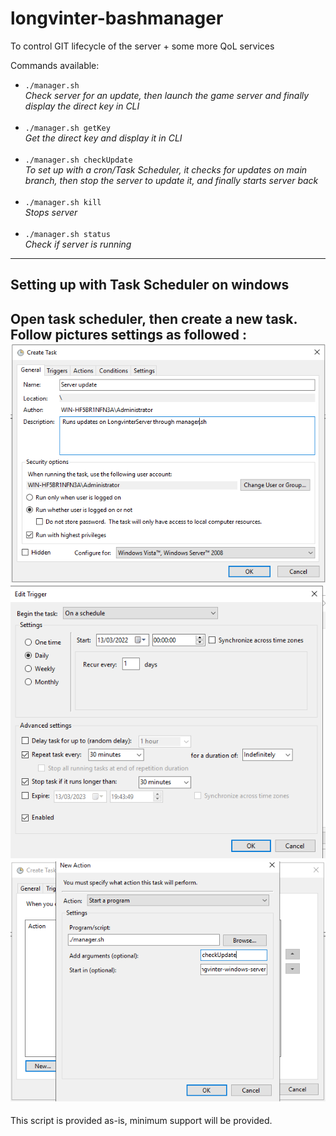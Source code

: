 # longvinter-bashmanager
To control GIT lifecycle of the server + some more QoL services

Commands available:

- `./manager.sh`<br>
*Check server for an update, then launch the game server and finally display the direct key in CLI*
<br><br>
- `./manager.sh getKey`<br>
*Get the direct key and display it in CLI*
<br><br>
- `./manager.sh checkUpdate`<br>
*To set up with a cron/Task Scheduler, it checks for updates on main branch, then
stop the server to update it, and finally starts server back*
<br><br>
- `./manager.sh kill`<br>
*Stops server*
<br><br>
- `./manager.sh status`<br>
*Check if server is running*

---
Setting up with Task Scheduler on windows
-

Open task scheduler, then create a new task.
Follow pictures settings as followed :<br>
![Screenshot](README_pics/1.PNG)<br>
![Screenshot](README_pics/2.PNG)<br>
![Screenshot](README_pics/3.PNG)
---
This script is provided as-is, minimum support will be provided.
